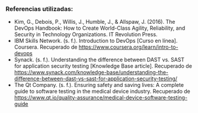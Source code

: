 ### Referencias utilizadas:

-   Kim, G., Debois, P., Willis, J., Humble, J., & Allspaw, J. (2016). The DevOps Handbook: How to Create World-Class Agility, Reliability, and Security in Technology Organizations. IT Revolution Press.
-   IBM Skills Network. (s. f.). Introduction to DevOps [Curso en línea]. Coursera. Recuperado de https://www.coursera.org/learn/intro-to-devops
-   Synack. (s. f.). Understanding the difference between DAST vs. SAST for application security testing [Knowledge Base article]. Recuperado de https://www.synack.com/knowledge-base/understanding-the-difference-between-dast-vs-sast-for-application-security-testing/
-   The Qt Company. (s. f.). Ensuring safety and saving lives: A complete guide to software testing in the medical device industry. Recuperado de https://www.qt.io/quality-assurance/medical-device-software-testing-guide
